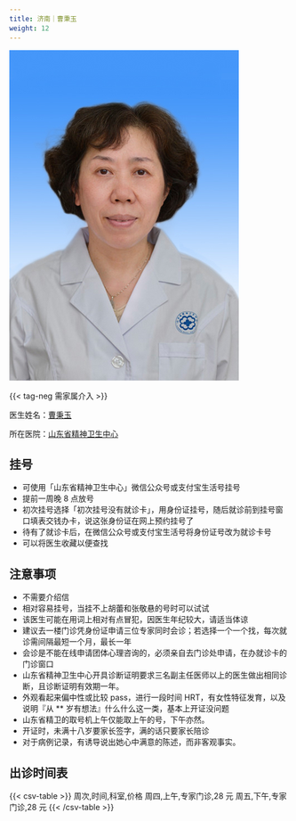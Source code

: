 ```yaml
---
title: 济南｜曹秉玉
weight: 12
---
```


![doctor](doctor.jpg)

{{< tag-neg 需家属介入 >}}

医生姓名：[曹秉玉](https://www.haodf.com/doctor/119528.html)

所在医院：[山东省精神卫生中心](https://amap.com/place/B0FFM4NU1Y)

## 挂号

- 可使用「山东省精神卫生中心」微信公众号或支付宝生活号挂号
- 提前一周晚 8 点放号
- 初次挂号选择「初次挂号没有就诊卡」，用身份证挂号，随后就诊前到挂号窗口填表交钱办卡，说这张身份证在网上预约挂号了
- 待有了就诊卡后，在微信公众号或支付宝生活号将身份证号改为就诊卡号
- 可以将医生收藏以便查找

## 注意事项

- 不需要介绍信
- 相对容易挂号，当挂不上胡蕾和张敬悬的号时可以试试
- 该医生可能在用词上相对有点冒犯，因医生年纪较大，请适当体谅
- 建议去一楼门诊凭身份证申请三位专家同时会诊；若选择一个一个找，每次就诊需间隔最短一个月，最长一年
- 会诊是不能在线申请团体心理咨询的，必须亲自去门诊处申请，在办就诊卡的门诊窗口
- 山东省精神卫生中心开具诊断证明要求三名副主任医师以上的医生做出相同诊断，且诊断证明有效期一年。
- 外观看起来偏中性或比较 pass，进行一段时间 HRT，有女性特征发育，以及说明『从 \*\* 岁有想法』什么什么这一类，基本上开证没问题
- 山东省精卫的取号机上午仅能取上午的号，下午亦然。
- 开证时，未满十八岁要家长签字，满的话只要家长陪诊
- 对于病例记录，有诱导说出她心中满意的陈述，而非客观事实。

## 出诊时间表

{{< csv-table >}}
周次,时间,科室,价格
周四,上午,专家门诊,28 元
周五,下午,专家门诊,28 元
{{< /csv-table >}}
